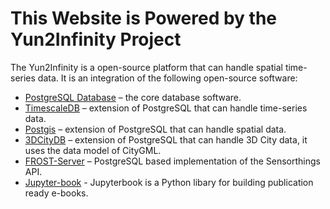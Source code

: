 # This Website is Powered by the Yun2Infinity Project
The Yun2Infinity is a open-source platform that can handle spatial time-series data. It is an integration of the following open-source software:
- [PostgreSQL Database](https://www.postgresql.org/) – the core database software.
- [TimescaleDB](https://docs.timescale.com/latest/main) – extension of PostgreSQL that can handle time-series data.
- [Postgis](https://postgis.net/) – extension of PostgreSQL that can handle spatial data.
- [3DCityDB](https://www.3dcitydb.org/3dcitydb/) – extension of PostgreSQL that can handle 3D City data, it uses the data model of CityGML.
- [FROST-Server](https://www.iosb.fraunhofer.de/servlet/is/82077/) – PostgreSQL based implementation of the Sensorthings API.
- [Jupyter-book](https://jupyterbook.org/en/stable/intro.html) - Jupyterbook is a Python libary for building publication ready e-books.